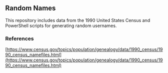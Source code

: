 ## Random Names
This repository includes data from the 1990 United States Census and PowerShell scripts for generating random usernames. 

### References 
[https://www.census.gov/topics/population/genealogy/data/1990_census/1990_census_namefiles.html](https://www.census.gov/topics/population/genealogy/data/1990_census/1990_census_namefiles.html)
